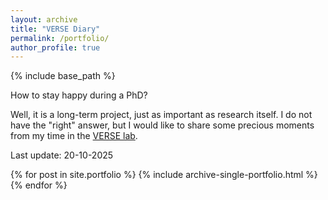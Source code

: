 ```yaml
---
layout: archive
title: "VERSE Diary"
permalink: /portfolio/
author_profile: true
---
```


{% include base_path %}

How to stay happy during a PhD? 

Well, it is a long-term project, just as important as research itself. I do not have the "right" answer, but I would like to share some precious moments from my time in the [VERSE lab](https://verse-lab.github.io/). 

<!-- These moments have kept me going through hard times,
reminding me that joinning this group was absolutely one of the best choice I have ever made in my PhD.

I like this team as much as I like PL resrach : ) -->

Last update: 20-10-2025


{% for post in site.portfolio %}
  {% include archive-single-portfolio.html %}
{% endfor %}

